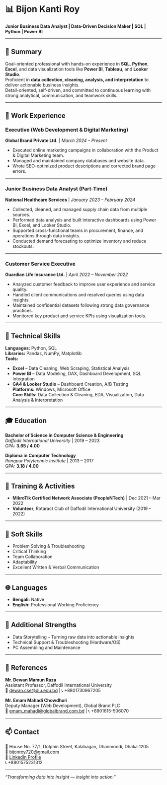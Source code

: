 # 📊 Bijon Kanti Roy

**Junior Business Data Analyst | Data-Driven Decision Maker | SQL | Python | Power BI**

---

## 🧭 Summary
Goal-oriented professional with hands-on experience in **SQL**, **Python**, **Excel**, and data visualization tools like **Power BI**, **Tableau**, and **Looker Studio**.  
Proficient in **data collection, cleaning, analysis, and interpretation** to deliver actionable business insights.  
Detail-oriented, self-driven, and committed to continuous learning with strong analytical, communication, and teamwork skills.

---

## 💼 Work Experience

### **Executive (Web Development & Digital Marketing)**  
**Global Brand Private Ltd.** | *March 2024 – Present*  
- Executed online marketing campaigns in collaboration with the Product & Digital Marketing team.  
- Managed and maintained company databases and website data.  
- Wrote SEO-optimized product descriptions and corrected brand page errors.

---

### **Junior Business Data Analyst (Part-Time)**  
**National Healthcare Services** | *January 2023 – February 2024*  
- Collected, cleaned, and managed supply chain data from multiple sources.  
- Performed data analysis and built interactive dashboards using Power BI, Excel, and Looker Studio.  
- Supported cross-functional teams in procurement, finance, and operations through data insights.  
- Conducted demand forecasting to optimize inventory and reduce stockouts.

---

### **Customer Service Executive**  
**Guardian Life Insurance Ltd.** | *April 2022 – November 2022*  
- Analyzed customer feedback to improve user experience and service quality.  
- Handled client communications and resolved queries using data insights.  
- Maintained confidential datasets following strong data governance practices.  
- Monitored key product and service KPIs using visualization tools.

---

## 🧠 Technical Skills

**Languages:** Python, SQL  
**Libraries:** Pandas, NumPy, Matplotlib  
**Tools:**  
- **Excel** – Data Cleaning, Web Scraping, Statistical Analysis  
- **Power BI** – Data Modeling, DAX, Dashboard Development, SQL Integration  
- **GA4 & Looker Studio** – Dashboard Creation, A/B Testing  
**Platforms:** Windows, Microsoft Office  
**Core Skills:** Data Collection & Cleaning, EDA, Visualization, Data Analysis & Interpretation  

---

## 🎓 Education

**Bachelor of Science in Computer Science & Engineering**  
*Daffodil International University* | 2019 – 2023  
GPA: **3.65 / 4.00**

**Diploma in Computer Technology**  
*Rangpur Polytechnic Institute* | 2013 – 2017  
GPA: **3.18 / 4.00**

---

## 🏅 Training & Activities
- **MikroTik Certified Network Associate (PeopleNTech)** | Dec 2021 – Mar 2022  
- **Volunteer**, Rotaract Club of Daffodil International University (2019 – 2022)

---

## 💬 Soft Skills
- Problem Solving & Troubleshooting  
- Critical Thinking  
- Team Collaboration  
- Adaptability  
- Excellent Written & Verbal Communication  

---

## 🌐 Languages
- **Bengali:** Native  
- **English:** Professional Working Proficiency  

---

## 🧩 Additional Strengths
- Data Storytelling – Turning raw data into actionable insights  
- Technical Support & Troubleshooting (Hardware/OS)  
- PC Assembling and Maintenance  

---

## 👥 References

**Mr. Dewan Mamun Raza**  
Assistant Professor, Daffodil International University  
📧 dewan.cse@diu.edu.bd | 📞 +8801730967205  

**Mr. Emam Mahadi Chowdhuri**  
Deputy Manager (Web Development), Global Brand PLC  
📧 emam_mahadi@globalbrand.com.bd | 📞 +8801615-506070  

---

## 📫 Contact
📍 House No. 77/1, Dolphin Street, Kalabagan, Dhanmondi, Dhaka 1205  
📧 [bijonroy720@gmail.com](mailto:bijonroy720@gmail.com)  
🔗 [LinkedIn Profile](https://www.linkedin.com/in/bijonkantiroy/)  
📞 +8801575231312  

---

*“Transforming data into insight — insight into action.”*  
